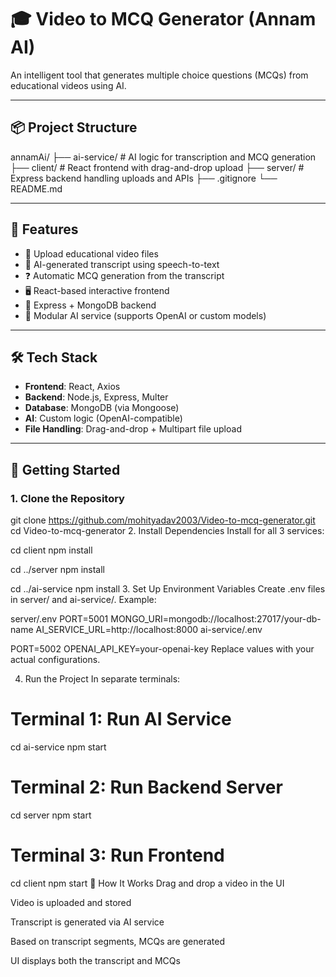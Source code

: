# 🎓 Video to MCQ Generator (Annam AI)

An intelligent tool that generates multiple choice questions (MCQs) from educational videos using AI.

---

## 📦 Project Structure

annamAi/
├── ai-service/ # AI logic for transcription and MCQ generation
├── client/ # React frontend with drag-and-drop upload
├── server/ # Express backend handling uploads and APIs
├── .gitignore
└── README.md

---

## 🚀 Features

- 🎥 Upload educational video files
- 🧠 AI-generated transcript using speech-to-text
- ❓ Automatic MCQ generation from the transcript
- 🖥️ React-based interactive frontend
- 🔌 Express + MongoDB backend
- 🔐 Modular AI service (supports OpenAI or custom models)

---

## 🛠️ Tech Stack

- **Frontend**: React, Axios
- **Backend**: Node.js, Express, Multer
- **Database**: MongoDB (via Mongoose)
- **AI**: Custom logic (OpenAI-compatible)
- **File Handling**: Drag-and-drop + Multipart file upload

---

## 🧪 Getting Started

### 1. Clone the Repository

git clone https://github.com/mohityadav2003/Video-to-mcq-generator.git
cd Video-to-mcq-generator
2. Install Dependencies
Install for all 3 services:

cd client
npm install

cd ../server
npm install

cd ../ai-service
npm install
3. Set Up Environment Variables
Create .env files in server/ and ai-service/. Example:

server/.env
PORT=5001
MONGO_URI=mongodb://localhost:27017/your-db-name
AI_SERVICE_URL=http://localhost:8000
ai-service/.env

PORT=5002
OPENAI_API_KEY=your-openai-key
Replace values with your actual configurations.

4. Run the Project
In separate terminals:


# Terminal 1: Run AI Service
cd ai-service
npm start

# Terminal 2: Run Backend Server
cd server
npm start

# Terminal 3: Run Frontend
cd client
npm start
🧠 How It Works
Drag and drop a video in the UI

Video is uploaded and stored

Transcript is generated via AI service

Based on transcript segments, MCQs are generated

UI displays both the transcript and MCQs
